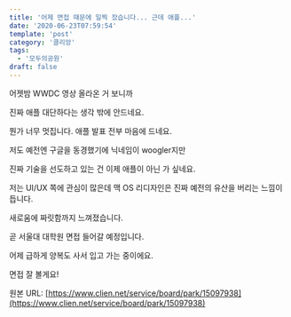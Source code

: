 ```yaml
---
title: '어제 면접 때문에 일찍 잤습니다... 근데 애플...'
date: '2020-06-23T07:59:54'
template: 'post'
category: '클리앙'
tags: 
  - '모두의공원'
draft: false
---
```


어젯밤 WWDC 영상 올라온 거 보니까

진짜 애플 대단하다는 생각 밖에 안드네요.

뭔가 너무 멋집니다. 애플 발표 전부 마음에 드네요.

저도 예전엔 구글을 동경했기에 닉네임이 woogler지만

진짜 기술을 선도하고 있는 건 이제 애플이 아닌 가 싶네요.

저는 UI/UX 쪽에 관심이 많은데 맥 OS 리디자인은 진짜 예전의 유산을 버리는 느낌이 듭니다.

새로움에 짜릿함까지 느껴졌습니다.

곧 서울대 대학원 면접 들어갈 예정입니다.

어제 급하게 양복도 사서 입고 가는 중이에요.

면접 잘 볼게요!

원본 URL: [https://www.clien.net/service/board/park/15097938](https://www.clien.net/service/board/park/15097938)